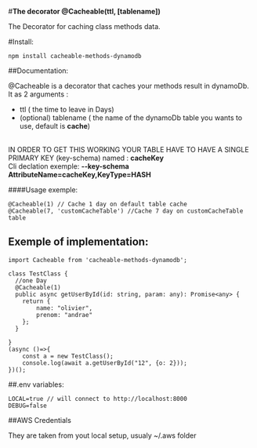 #**The decorator @Cacheable(ttl, [tablename])**

The Decorator for caching class methods data.

#Install: 
```
npm install cacheable-methods-dynamodb
```



##Documentation: 

@Cacheable is a decorator that caches your methods result in dynamoDb. 
It as 2 arguments :
 - ttl ( the time to leave in Days)
 - (optional) tablename ( the name of the dynamoDb table you wants to use, default is **cache**)

<br/>IN ORDER TO GET THIS WORKING YOUR TABLE HAVE TO HAVE A SINGLE PRIMARY KEY (key-schema) named : **cacheKey**
<br/>Cli declation exemple: **--key-schema AttributeName=cacheKey,KeyType=HASH**

####Usage exemple:

```
@Cacheable(1) // Cache 1 day on default table cache
@Cacheable(7, 'customCacheTable') //Cache 7 day on customCacheTable table
```

## Exemple of implementation: 

```
import Cacheable from 'cacheable-methods-dynamodb';

class TestClass {
  //one Day
  @Cacheable(1)
  public async getUserById(id: string, param: any): Promise<any> {
    return {
        name: "olivier",
        prenom: "andrae"
    };
  }

}
(async ()=>{
    const a = new TestClass();
    console.log(await a.getUserById("12", {o: 2}));
})();
```

##.env variables:
```
LOCAL=true // will connect to http://localhost:8000
DEBUG=false
```

##AWS Credentials

They are taken from yout local setup, usualy ~/.aws folder
